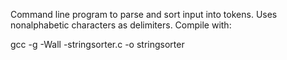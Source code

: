 Command line program to parse and sort input into tokens.  Uses nonalphabetic characters as delimiters.  Compile with:

gcc -g -Wall -stringsorter.c -o stringsorter
